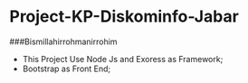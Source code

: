 # Project-KP-Diskominfo-Jabar
###Bismillahirrohmanirrohim
- This Project Use Node Js and Exoress as Framework;
- Bootstrap as Front End;